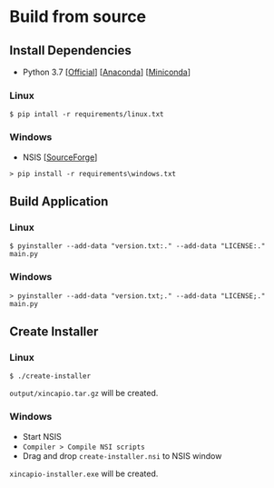 # Build from source

## Install Dependencies

- Python 3.7
[[Official](
    https://www.python.org/downloads/
)]
[[Anaconda](
    https://www.anaconda.com/distribution/#download-section
)]
[[Miniconda](
    https://docs.conda.io/en/latest/miniconda.html
)]

### Linux

```
$ pip intall -r requirements/linux.txt
```

### Windows

- NSIS
[[SourceForge](
    https://nsis.sourceforge.io/Download
)]

```
> pip install -r requirements\windows.txt
```

## Build Application

### Linux

```
$ pyinstaller --add-data "version.txt:." --add-data "LICENSE:." main.py
```

### Windows

```
> pyinstaller --add-data "version.txt;." --add-data "LICENSE;." main.py
```

## Create Installer

### Linux

```
$ ./create-installer
```

`output/xincapio.tar.gz` will be created.

### Windows

- Start NSIS
- `Compiler > Compile NSI scripts`
- Drag and drop `create-installer.nsi` to NSIS window

`xincapio-installer.exe` will be created.
